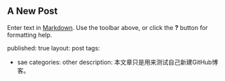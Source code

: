 ## A New Post

Enter text in [Markdown](http://daringfireball.net/projects/markdown/). Use the toolbar above, or click the **?** button for formatting help.

published: true
layout: post
tags:
  - sae
categories: other
description: 本文章只是用来测试自己新建GitHub博客。

